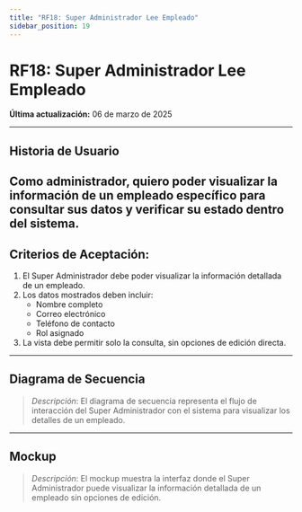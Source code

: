 ```yaml
---
title: "RF18: Super Administrador Lee Empleado"  
sidebar_position: 19
---
```


# RF18: Super Administrador Lee Empleado  

**Última actualización:** 06 de marzo de 2025  

---

## Historia de Usuario  
Como administrador, quiero poder visualizar la información de un empleado específico para consultar sus datos y verificar su estado dentro del sistema.
---

## **Criterios de Aceptación:**  

1. El Super Administrador debe poder visualizar la información detallada de un empleado.  
2. Los datos mostrados deben incluir:  
   - Nombre completo  
   - Correo electrónico  
   - Teléfono de contacto  
   - Rol asignado  
3. La vista debe permitir solo la consulta, sin opciones de edición directa.  

---

## **Diagrama de Secuencia**  

> *Descripción*: El diagrama de secuencia representa el flujo de interacción del Super Administrador con el sistema para visualizar los detalles de un empleado.  

---

## **Mockup**  

> *Descripción*: El mockup muestra la interfaz donde el Super Administrador puede visualizar la información detallada de un empleado sin opciones de edición.  
